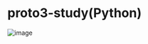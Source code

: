 # proto3-study(Python)

![image](https://user-images.githubusercontent.com/40897913/146758372-9a6be76b-3caf-49a5-932d-d067de7fd28a.png)
